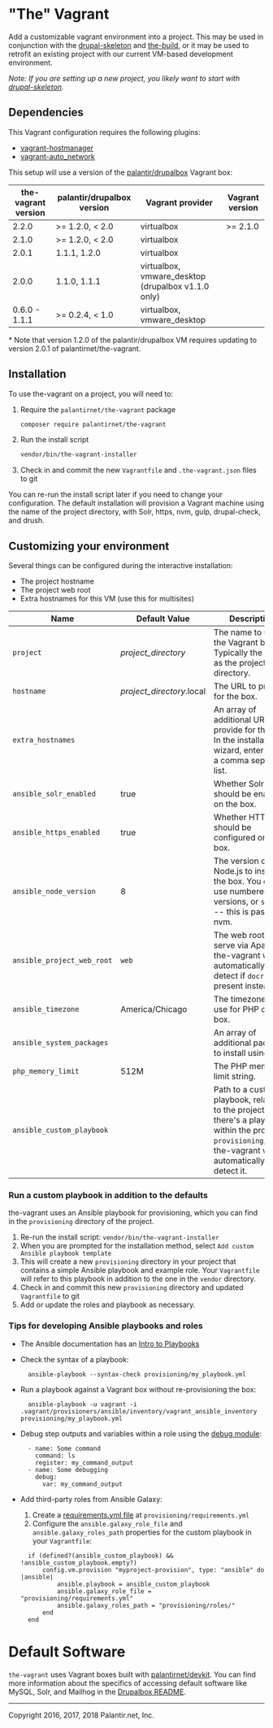 # "The" Vagrant

Add a customizable vagrant environment into a project. This may be used in conjunction with the [drupal-skeleton](https://github.com/palantirnet/drupal-skeleton) and [the-build](https://github.com/palantirnet/the-build), or it may be used to retrofit an existing project with our current VM-based development environment.

_Note: If you are setting up a new project, you likely want to start with [drupal-skeleton](https://github.com/palantirnet/drupal-skeleton)._

## Dependencies

This Vagrant configuration requires the following plugins:

* [vagrant-hostmanager](https://github.com/devopsgroup-io/vagrant-hostmanager)
* [vagrant-auto_network](https://github.com/oscar-stack/vagrant-auto_network)

This setup will use a version of the [palantir/drupalbox](https://app.vagrantup.com/palantir/boxes/drupalbox) Vagrant box:

| the-vagrant version | palantir/drupalbox version | Vagrant provider | Vagrant version |
|---|---|---|---|
| 2.2.0 | >= 1.2.0, < 2.0 | virtualbox | >= 2.1.0 |
| 2.1.0 | >= 1.2.0, < 2.0 | virtualbox |
| 2.0.1 | 1.1.1, 1.2.0 | virtualbox |
| 2.0.0 | 1.1.0, 1.1.1 | virtualbox, vmware_desktop (drupalbox v1.1.0 only) |
| 0.6.0 - 1.1.1 | >= 0.2.4, < 1.0 | virtualbox, vmware_desktop |

\* Note that version 1.2.0 of the palantir/drupalbox VM requires updating to version 2.0.1 of palantirnet/the-vagrant.

## Installation

To use the-vagrant on a project, you will need to:

1. Require the `palantirnet/the-vagrant` package

    ```sh
    composer require palantirnet/the-vagrant
    ```
    
2. Run the install script

    ```sh
    vendor/bin/the-vagrant-installer
    ```

3. Check in and commit the new `Vagrantfile` and `.the-vagrant.json` files to git

You can re-run the install script later if you need to change your configuration. The default installation will provision a Vagrant machine using the name of the project directory, with Solr, https, nvm, gulp, drupal-check, and drush.

## Customizing your environment

Several things can be configured during the interactive installation:

* The project hostname
* The project web root
* Extra hostnames for this VM (use this for multisites)

| Name | Default Value | Description |
|---|---|---|
| `project` | *project_directory* | The name to use for the Vagrant box. Typically the same as the project directory. |
| `hostname` | *project_directory*.local | The URL to provide for the box. |
| `extra_hostnames` | | An array of additional URLs to provide for the box. In the installation wizard, enter this as a comma separated list. |
| `ansible_solr_enabled` | true | Whether Solr should be enabled on the box. |
| `ansible_https_enabled` | true | Whether HTTPS should be configured on the box. |
| `ansible_node_version` | 8 | The version of Node.js to install on the box. You can use numbered versions, or `stable` -- this is passed to nvm. |
| `ansible_project_web_root` | `web` | The web root to serve via Apache. the-vagrant will automatically detect if `docroot` is present instead. |
| `ansible_timezone` | America/Chicago | The timezone to use for PHP on the box. |
| `ansible_system_packages` |  | An array of additional packages to install using apt. |
| `php_memory_limit` | 512M | The PHP memory limit string. |
| `ansible_custom_playbook` |  | Path to a custom playbook, relative to the project. If there's a playbook within the project at `provisioning/*.yml`, the-vagrant will automatically detect it. |


### Run a custom playbook in addition to the defaults

the-vagrant uses an Ansible playbook for provisioning, which you can find in the `provisioning` directory of the project.

1. Re-run the install script: `vendor/bin/the-vagrant-installer`
2. When you are prompted for the installation method, select `Add custom Ansible playbook template`
3. This will create a new `provisioning` directory in your project that contains a simple Ansible playbook and example role. Your `Vagrantfile` will refer to this playbook in addition to the one in the `vendor` directory.
4. Check in and commit this new `provisioning` directory and updated `Vagrantfile` to git
5. Add or update the roles and playbook as necessary.

### Tips for developing Ansible playbooks and roles

* The Ansible documentation has an [Intro to Playbooks](https://docs.ansible.com/ansible/latest/user_guide/playbooks_intro.html)
* Check the syntax of a playbook:

  ```
    ansible-playbook --syntax-check provisioning/my_playbook.yml
  ```
* Run a playbook against a Vagrant box without re-provisioning the box:

  ```
    ansible-playbook -u vagrant -i .vagrant/provisioners/ansible/inventory/vagrant_ansible_inventory provisioning/my_playbook.yml
  ```
* Debug step outputs and variables within a role using the [debug module](https://docs.ansible.com/ansible/devel/modules/debug_module.html):

  ```
    - name: Some command
      command: ls
      register: my_command_output
    - name: Some debugging
      debug:
        var: my_command_output
  ```
* Add third-party roles from Ansible Galaxy:
  1. Create a [requirements.yml file](https://docs.ansible.com/ansible/devel/reference_appendices/galaxy.html?highlight=requirements%20yml#installing-multiple-roles-from-a-file) at `provisioning/requirements.yml`
  2. Configure the `ansible.galaxy_role_file` and `ansible.galaxy_roles_path` properties for the custom playbook in your `Vagrantfile`:

  ```
    if (defined?(ansible_custom_playbook) && !ansible_custom_playbook.empty?)
        config.vm.provision "myproject-provision", type: "ansible" do |ansible|
            ansible.playbook = ansible_custom_playbook
            ansible.galaxy_role_file = "provisioning/requirements.yml"
            ansible.galaxy_roles_path = "provisioning/roles/"
        end
    end
  ```

# Default Software

`the-vagrant` uses Vagrant boxes built with [palantirnet/devkit](https://github.com/palantirnet/devkit). You can find more information about the specifics of accessing default software like MySQL, Solr, and Mailhog in the [Drupalbox README](https://github.com/palantirnet/devkit/blob/develop/drupalbox/README.md).

----
Copyright 2016, 2017, 2018 Palantir.net, Inc.
